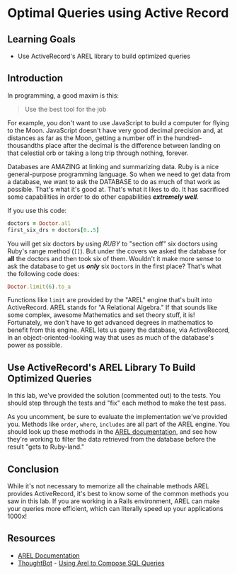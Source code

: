 # Optimal Queries using Active Record

## Learning Goals

* Use ActiveRecord's AREL library to build optimized queries

## Introduction

In programming, a good maxim is this:

> Use the best tool for the job

For example, you don't want to use JavaScript to build a computer for flying to
the Moon. JavaScript doesn't have very good decimal precision and, at distances
as far as the Moon, getting a number off in the hundred-thousandths place after
the decimal is the difference between landing on that celestial orb or taking a
long trip through nothing, forever.

Databases are AMAZING at linking and summarizing data. Ruby is a nice
general-purpose programming language. So when we need to get data from a
database, we want to ask the DATABASE to do as much of that work as possible.
That's what it's good at. That's what it likes to do. It has sacrificed some
capabilities in order to do other capabilities ***extremely well***.

If you use this code:

```ruby
doctors = Doctor.all
first_six_drs = doctors[0..5]
```

You will get six doctors by using _RUBY_ to "section off" six doctors using
Ruby's range method (`[]`). But under the covers we asked the database for
**all** the doctors and then took six of them. Wouldn't it make more sense to
ask the database to get us ***only*** six `Doctor`s in the first place? That's
what the following code does:

```ruby
Doctor.limit(6).to_a
```

Functions like `limit` are provided by the "AREL" engine that's built into
ActiveRecord. AREL stands for "A Relational Algebra." If that sounds like some
complex, awesome Mathematics and set theory stuff, it is! Fortunately, we don't
have to get advanced degrees in mathematics to benefit from this engine. AREL
lets us query the database, via ActiveRecord, in an object-oriented-looking way
that uses as much of the database's power as possible.

## Use ActiveRecord's AREL Library To Build Optimized Queries

In this lab, we've provided the solution (commented out) to the tests. You
should step through the tests and "fix" each method to make the test pass. 

As you uncomment, be sure to evaluate the implementation we've provided you.
Methods like `order`, `where`, `includes` are all part of the AREL engine. You
should look up these methods in the [AREL documentation][ad], and see how
they're working to filter the data retrieved from the database before the
result "gets to Ruby-land."

## Conclusion

While it's not necessary to memorize all the chainable methods AREL provides
ActiveRecord, it's best to know some of the common methods you saw in this
lab. If you are working in a Rails environment, AREL can make your queries
more efficient, which can literally speed up your applications 1000x!

## Resources

* [AREL Documentation][ad]
* [ThoughtBot](http://thoughtbot.com/) - [Using Arel to Compose SQL Queries](http://robots.thoughtbot.com/using-arel-to-compose-sql-queries)

[ad]: https://guides.rubyonrails.org/active_record_querying.html

